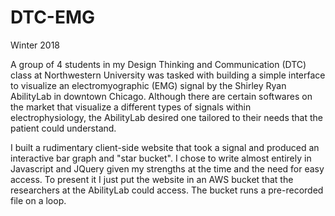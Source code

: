 # DTC-EMG 

Winter 2018

A group of 4 students in my Design Thinking and Communication (DTC) class at Northwestern University was tasked with building a simple interface to visualize an electromyographic (EMG) signal by the Shirley Ryan AbilityLab in downtown Chicago. Although there are certain softwares on the market that visualize a different types of signals within electrophysiology, the AbilityLab desired one tailored to their needs that the patient could understand.

I built a rudimentary client-side website that took a signal and produced an interactive bar graph and "star bucket". I chose to write almost entirely in Javascript and JQuery given my strengths at the time and the need for easy access. To present it I just put the website in an AWS bucket that the researchers at the AbilityLab could access. The bucket runs a pre-recorded file on a loop.
